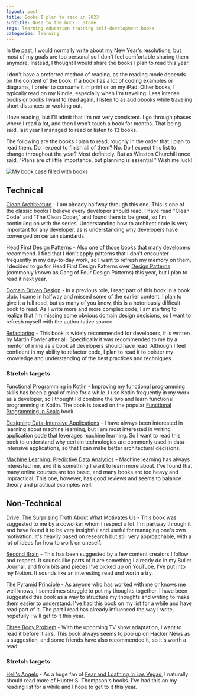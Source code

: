 ```yaml
---
layout: post
title: Books I plan to read in 2023
subtitle: Nose to the book...stone
tags: learning education training self-development books
categories: learning
---
```


In the past, I would normally write about my New Year's resolutions, but most of my goals are too personal so I don't feel comfortable sharing them anymore. Instead, I thought I would share the books I plan to read this year.

I don't have a preferred method of reading, as the reading mode depends on the content of the book. If a book has a lot of coding examples or diagrams, I prefer to consume it in print or on my iPad. Other books, I typically read on my Kindle, especially when I'm traveling. Less intense books or books I want to read again, I listen to as audiobooks while traveling short distances or working out.

I love reading, but I'll admit that I'm not very consistent. I go through phases where I read a lot, and then I won't touch a book for months. That being said, last year I managed to read or listen to 13 books.

The following are the books I plan to read, roughly in the order that I plan to read them. Do I expect to finish all of them? No. Do I expect this list to change throughout the year? Most definitely. But as Winston Churchill once said, "Plans are of little importance, but planning is essential." Wish me luck!

<p class="center">
    <img src="{{site.baseurl}}/img/2023-01-11-books-i-plan-to-read-in-2023/bookcase.jpeg" alt="My book case filled with books" />
</p>

## Technical

[Clean Architecture](https://www.oreilly.com/library/view/clean-architecture-a/9780134494272/) - I am already halfway through this one. This is one of the classic books I believe every developer should read. I have read "Clean Code" and "The Clean Coder," and found them to be great, so I'm continuing on with the series. Understanding how to architect code is very important for any developer, as is understanding why developers have converged on certain standards.

[Head First Design Patterns](https://www.oreilly.com/library/view/head-first-design/0596007124/) - Also one of those books that many developers recommend. I find that I don't apply patterns that I don't encounter frequently in my day-to-day work, so I want to refresh my memory on them. I decided to go for Head First Design Patterns over [Design Patterns](https://www.oreilly.com/library/view/design-patterns-elements/0201633612) (commonly known as Gang of Four Design Patterns) this year, but I plan to read it next year.

[Domain Driven Design](https://www.oreilly.com/library/view/domain-driven-design-tackling/0321125215/) - In a previous role, I read part of this book in a book club. I came in halfway and missed some of the earlier content. I plan to give it a full read, but as many of you know, this is a notoriously difficult book to read. As I write more and more complex code, I am starting to realize that I'm missing some obvious domain design decisions, so I want to refresh myself with the authoritative source.

[Refactoring](https://martinfowler.com/books/refactoring.html) - This book is widely recommended for developers, it is written by Martin Fowler after all. Specifically it was recommended to me by a mentor of mine as a book all developers should have read. Although I feel confident in my ability to refactor code, I plan to read it to bolster my knowledge and understanding of the best practices and techniques.

### Stretch targets

[Functional Programming in Kotlin](https://www.oreilly.com/library/view/functional-programming-in/9781617297168) - Improving my functional programming skills has been a goal of mine for a while. I use Kotlin frequently in my work as a developer, so I thought I'd combine the two and learn functional programming in Kotlin. The book is based on the popular [Functional Programming in Scala](https://www.oreilly.com/library/view/functional-programming-in/9781617290657/) book.

[Designing Data-Intensive Applications](https://www.oreilly.com/library/view/designing-data-intensive-applications/9781491903063) - I have always been interested in learning about machine learning, but I am most interested in writing application code that leverages machine learning. So I want to read this book to understand why certain technologies are commonly used in data-intensive applications, so that I can make better architectural decisions.

[Machine Learning: Predictive Data Analytics](https://mitpress.mit.edu/9780262044691/fundamentals-of-machine-learning-for-predictive-data-analytics/) - Machine learning has always interested me, and it is something I want to learn more about. I've found that many online courses are too basic, and many books are too heavy and impractical. This one, however, has good reviews and seems to balance theory and practical examples well.

## Non-Technical

[Drive: The Surprising Truth About What Motivates Us](https://www.danpink.com/books/drive/) - This book was suggested to me by a coworker whom I respect a lot. I'm partway through it and have found it to be very insightful and useful for managing one's own motivation. It's heavily based on research but still very approachable, with a lot of ideas for how to work on oneself.

[Second Brain](https://www.buildingasecondbrain.com/) - This has been suggested by a few content creators I follow and respect. It sounds like parts of it are something I already do in my Bullet Journal, and from bits and pieces I've picked up on YouTube, I've put into my Notion. It sounds like an interesting read and worth a try.

[The Pyramid Principle](https://www.barbaraminto.com/textbook.html) - As anyone who has worked with me or knows me well knows, I sometimes struggle to put my thoughts together. I have been suggested this book as a way to structure my thoughts and writing to make them easier to understand. I've had this book on my list for a while and have read part of it. The part I read has already influenced the way I write, hopefully I will get to it this year.

[Three Body Problem](https://us.macmillan.com/books/9780765382030/thethreebodyproblem) - With the upcoming TV show adaptation, I want to read it before it airs. This book always seems to pop up on Hacker News as a suggestion, and some friends have also recommended it, so it's worth a read.

### Stretch targets

[Hell's Angels](https://en.wikipedia.org/wiki/Hell%27s_Angels:_The_Strange_and_Terrible_Saga_of_the_Outlaw_Motorcycle_Gangs) - As a huge fan of [Fear and Loathing in Las Vegas](https://en.wikipedia.org/wiki/Fear_and_Loathing_in_Las_Vegas), I naturally should read more of Hunter S. Thompson's books. I've had this on my reading list for a while and I hope to get to it this year.
